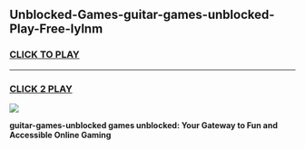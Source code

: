 
## Unblocked-Games-guitar-games-unblocked-Play-Free-lylnm
<h3>
<a href="https://premium76.site?title=guitar-games-unblocked&ref=17A">CLICK TO PLAY</a></h3>
<hr>

<h3>
<a href="https://premium76.site?title=guitar-games-unblocked&ref=17A">CLICK 2 PLAY</a>
  
</h3>

<a href="https://premium76.site?title=guitar-games-unblocked&ref=17A"><img src="https://clearcache.store/games.png"></a>


**guitar-games-unblocked games unblocked: Your Gateway to Fun and Accessible Online Gaming**
